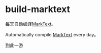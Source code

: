 # build-marktext

每天自动编译[MarkText](https://github.com/marktext/marktext)。

Automatically compile [MarkText](https://github.com/marktext/marktext) every day。

到此一游
